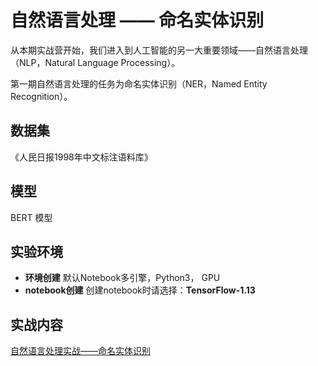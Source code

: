   # 自然语言处理 —— 命名实体识别
  
  从本期实战营开始，我们进入到人工智能的另一大重要领域——自然语言处理（NLP，Natural Language Processing）。

  第一期自然语言处理的任务为命名实体识别（NER，Named Entity Recognition）。

  ## 数据集
  
  《人民日报1998年中文标注语料库》  
  
  ## 模型
  
  BERT 模型
  
  ## 实验环境

  - **环境创建**
  默认Notebook多引擎，Python3， GPU
  - **notebook创建**
  创建notebook时请选择：**TensorFlow-1.13**
  
  ## 实战内容
  
  [自然语言处理实战——命名实体识别](https://github.com/huaweicloud/ModelArts-Lab/blob/master/notebook/DL_nlp_bert_ner/ner.ipynb)
  
  
